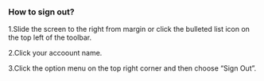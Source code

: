 ### How to sign out?

1.Slide the screen to the right from margin or click the bulleted list icon on the top left of the toolbar.

2.Click your accoount name.

3.Click the option menu on the top right corner and then choose “Sign Out”.
